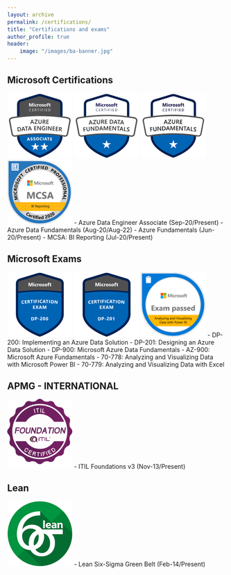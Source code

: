 ```yaml
---
layout: archive
permalink: /certifications/
title: "Certifications and exams"
author_profile: true
header:
    image: "/images/ba-banner.jpg"
---
```


## Microsoft Certifications
<img src="/images/badges/azure-data-engineer.png" alt="drawing" width="150"/>
<img src="/images/badges/data-fundamentals.png" alt="drawing" width="150"/>
<img src="/images/badges/azure-fundamentals.png" alt="drawing" width="150"/>
<img src="/images/badges/mcsa-bi-reporting.png" alt="drawing" width="150"/>
- Azure Data Engineer Associate (Sep-20/Present)
- Azure Data Fundamentals (Aug-20/Aug-22)
- Azure Fundamentals (Jun-20/Present)
- MCSA: BI Reporting (Jul-20/Present)

## Microsoft Exams
<img src="/images/badges/dp-200.png" alt="drawing" width="150"/>
<img src="/images/badges/dp-201.png" alt="drawing" width="150"/>
<img src="/images/badges/70-778.png" alt="drawing" width="150"/>
- DP-200: Implementing an Azure Data Solution
- DP-201: Designing an Azure Data Solution
- DP-900: Microsoft Azure Data Fundamentals
- AZ-900: Microsoft Azure Fundamentals
- 70-778: Analyzing and Visualizing Data with Microsoft Power BI
- 70-779: Analyzing and Visualizing Data with Excel

## APMG - INTERNATIONAL
<img src="/images/badges/itil.png" alt="drawing" width="150"/>
- ITIL Foundations v3 (Nov-13/Present)

## Lean
<img src="/images/badges/6sigma.png" alt="drawing" width="150"/>
- Lean Six-Sigma Green Belt (Feb-14/Present)
